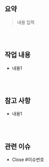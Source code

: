 ## 요약
> 내용 입력

<br><br>

## 작업 내용
- 내용1

<br><br>

## 참고 사항
- 내용1
  
<br><br>

## 관련 이슈

- Close #이슈번호

<br><br>
